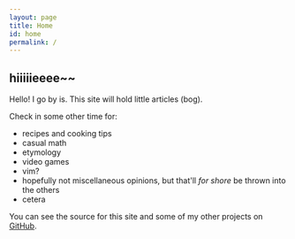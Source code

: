 ```yaml
---
layout: page
title: Home
id: home
permalink: /
---
```

## hiiiiieeee~~
Hello! I go by is.
This site will hold little articles (bog).

Check in some other time for:
- recipes and cooking tips
- casual math
- etymology
- video games
- vim?
- hopefully not miscellaneous opinions, but that'll _for shore_ be thrown into the others
- cetera

You can see the source for this site and some of my other projects on
  [GitHub](https://github.com/izzergh).
